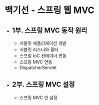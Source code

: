 # 백기선 - 스프링 웹 MVC
- 1부. 스프링 MVC 동작 원리
  -  
  - 서블릿 애플리케이션 개발
  - 서블릿 리스너와 필터
  - 스프링 IoC 컨테이너 연동
  - 스프링 MVC 연동
  - DispatcherServlet
- 2부. 스프링 MVC 설정
  -  
  - 스프링 MVC 빈 설정
